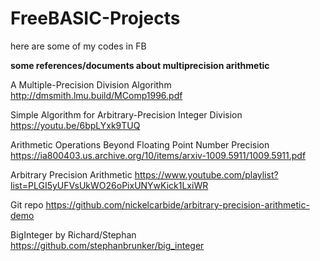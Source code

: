 # FreeBASIC-Projects
here are some of my codes in FB

**some references/documents about multiprecision arithmetic**

A Multiple-Precision Division Algorithm http://dmsmith.lmu.build/MComp1996.pdf

Simple Algorithm for Arbitrary-Precision Integer Division https://youtu.be/6bpLYxk9TUQ

Arithmetic Operations Beyond Floating Point Number Precision https://ia800403.us.archive.org/10/items/arxiv-1009.5911/1009.5911.pdf

Arbitrary Precision Arithmetic https://www.youtube.com/playlist?list=PLGI5yUFVsUkWO26oPixUNYwKick1LxiWR

Git repo https://github.com/nickelcarbide/arbitrary-precision-arithmetic-demo

BigInteger by Richard/Stephan
https://github.com/stephanbrunker/big_integer
